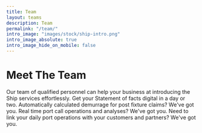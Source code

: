 ```yaml
---
title: Team
layout: teams
description: Team
permalink: "/team/"
intro_image: "images/stock/ship-intro.png"
intro_image_absolute: true
intro_image_hide_on_mobile: false
---
```


# Meet The Team

Our team of qualified personnel can help your business at introducing the Ship services effortlessly. Get your Statement of facts digital in a day or two. Automatically calculated demurrage for post fixture claims? We've got you. Real time port call operations and analyses? We've got you. Need to link your daily port operations with your customers and partners? We've got you.
